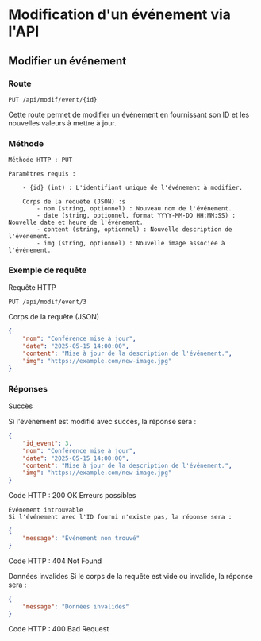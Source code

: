 # Modification d'un événement via l'API
## Modifier un événement
### Route
```
PUT /api/modif/event/{id}
```
Cette route permet de modifier un événement en fournissant son ID et les nouvelles valeurs à mettre à jour.
### Méthode

    Méthode HTTP : PUT

    Paramètres requis :

        - {id} (int) : L'identifiant unique de l'événement à modifier.

        Corps de la requête (JSON) :s
            - nom (string, optionnel) : Nouveau nom de l'événement.
            - date (string, optionnel, format YYYY-MM-DD HH:MM:SS) : Nouvelle date et heure de l'événement.
            - content (string, optionnel) : Nouvelle description de l'événement.
            - img (string, optionnel) : Nouvelle image associée à l'événement.

### Exemple de requête
Requête HTTP
```
PUT /api/modif/event/3
```
Corps de la requête (JSON)
```json
{
    "nom": "Conférence mise à jour",
    "date": "2025-05-15 14:00:00",
    "content": "Mise à jour de la description de l'événement.",
    "img": "https://example.com/new-image.jpg"
}
```
### Réponses
Succès

Si l'événement est modifié avec succès, la réponse sera :
```json
{
    "id_event": 3,
    "nom": "Conférence mise à jour",
    "date": "2025-05-15 14:00:00",
    "content": "Mise à jour de la description de l'événement.",
    "img": "https://example.com/new-image.jpg"
}
```
Code HTTP : 200 OK
Erreurs possibles

    Événement introuvable
    Si l'événement avec l'ID fourni n'existe pas, la réponse sera :
```json
{
    "message": "Événement non trouvé"
}
```
Code HTTP : 404 Not Found

Données invalides
Si le corps de la requête est vide ou invalide, la réponse sera :
```json
{
    "message": "Données invalides"
}
```
Code HTTP : 400 Bad Request